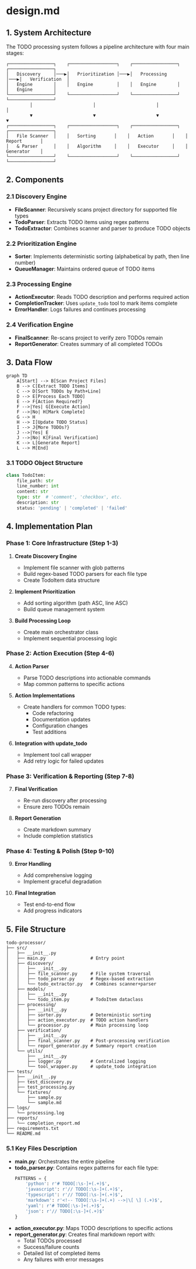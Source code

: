 # design.md

## 1. System Architecture

The TODO processing system follows a pipeline architecture with four main stages:

```
┌─────────────────┐    ┌──────────────────┐    ┌─────────────────┐    ┌─────────────────┐
│   Discovery     │───▶│   Prioritization │───▶│   Processing    │───▶│   Verification  │
│   Engine        │    │   Engine         │    │   Engine        │    │   Engine        │
└─────────────────┘    └──────────────────┘    └─────────────────┘    └─────────────────┘
         │                       │                       │                       │
         ▼                       ▼                       ▼                       ▼
┌─────────────────┐    ┌──────────────────┐    ┌─────────────────┐    ┌─────────────────┐
│   File Scanner  │    │   Sorting       │    │   Action       │    │   Report       │
│   & Parser      │    │   Algorithm     │    │   Executor     │    │   Generator    │
└─────────────────┘    └──────────────────┘    └─────────────────┘    └─────────────────┘
```

## 2. Components

### 2.1 Discovery Engine
- **FileScanner**: Recursively scans project directory for supported file types
- **TodoParser**: Extracts TODO items using regex patterns
- **TodoExtractor**: Combines scanner and parser to produce TODO objects

### 2.2 Prioritization Engine
- **Sorter**: Implements deterministic sorting (alphabetical by path, then line number)
- **QueueManager**: Maintains ordered queue of TODO items

### 2.3 Processing Engine
- **ActionExecutor**: Reads TODO description and performs required action
- **CompletionTracker**: Uses `update_todo` tool to mark items complete
- **ErrorHandler**: Logs failures and continues processing

### 2.4 Verification Engine
- **FinalScanner**: Re-scans project to verify zero TODOs remain
- **ReportGenerator**: Creates summary of all completed TODOs

## 3. Data Flow

```mermaid
graph TD
    A[Start] --> B[Scan Project Files]
    B --> C[Extract TODO Items]
    C --> D[Sort TODOs by Path+Line]
    D --> E[Process Each TODO]
    E --> F{Action Required?}
    F -->|Yes| G[Execute Action]
    F -->|No| H[Mark Complete]
    G --> H
    H --> I[Update TODO Status]
    I --> J{More TODOs?}
    J -->|Yes| E
    J -->|No| K[Final Verification]
    K --> L[Generate Report]
    L --> M[End]
```

### 3.1 TODO Object Structure
```python
class TodoItem:
    file_path: str
    line_number: int
    content: str
    type: str  # 'comment', 'checkbox', etc.
    description: str
    status: 'pending' | 'completed' | 'failed'
```

## 4. Implementation Plan

### Phase 1: Core Infrastructure (Step 1-3)
1. **Create Discovery Engine**
   - Implement file scanner with glob patterns
   - Build regex-based TODO parsers for each file type
   - Create TodoItem data structure

2. **Implement Prioritization**
   - Add sorting algorithm (path ASC, line ASC)
   - Build queue management system

3. **Build Processing Loop**
   - Create main orchestrator class
   - Implement sequential processing logic

### Phase 2: Action Execution (Step 4-6)
4. **Action Parser**
   - Parse TODO descriptions into actionable commands
   - Map common patterns to specific actions

5. **Action Implementations**
   - Create handlers for common TODO types:
     - Code refactoring
     - Documentation updates
     - Configuration changes
     - Test additions

6. **Integration with update_todo**
   - Implement tool call wrapper
   - Add retry logic for failed updates

### Phase 3: Verification & Reporting (Step 7-8)
7. **Final Verification**
   - Re-run discovery after processing
   - Ensure zero TODOs remain

8. **Report Generation**
   - Create markdown summary
   - Include completion statistics

### Phase 4: Testing & Polish (Step 9-10)
9. **Error Handling**
   - Add comprehensive logging
   - Implement graceful degradation

10. **Final Integration**
    - Test end-to-end flow
    - Add progress indicators

## 5. File Structure

```
todo-processor/
├── src/
│   ├── __init__.py
│   ├── main.py                 # Entry point
│   ├── discovery/
│   │   ├── __init__.py
│   │   ├── file_scanner.py     # File system traversal
│   │   ├── todo_parser.py      # Regex-based extraction
│   │   └── todo_extractor.py   # Combines scanner+parser
│   ├── models/
│   │   ├── __init__.py
│   │   └── todo_item.py        # TodoItem dataclass
│   ├── processing/
│   │   ├── __init__.py
│   │   ├── sorter.py           # Deterministic sorting
│   │   ├── action_executor.py  # TODO action handlers
│   │   └── processor.py        # Main processing loop
│   ├── verification/
│   │   ├── __init__.py
│   │   ├── final_scanner.py    # Post-processing verification
│   │   └── report_generator.py # Summary report creation
│   └── utils/
│       ├── __init__.py
│       ├── logger.py           # Centralized logging
│       └── tool_wrapper.py     # update_todo integration
├── tests/
│   ├── __init__.py
│   ├── test_discovery.py
│   ├── test_processing.py
│   └── fixtures/
│       ├── sample.py
│       └── sample.md
├── logs/
│   └── processing.log
├── reports/
│   └── completion_report.md
├── requirements.txt
└── README.md
```

### 5.1 Key Files Description

- **main.py**: Orchestrates the entire pipeline
- **todo_parser.py**: Contains regex patterns for each file type:
  ```python
  PATTERNS = {
      'python': r'# TODO[:\s-]+(.+)$',
      'javascript': r'// TODO[:\s-]+(.+)$',
      'typescript': r'// TODO[:\s-]+(.+)$',
      'markdown': r'<!-- TODO[:\s-]+(.+) -->|\[ \] (.+)$',
      'yaml': r'# TODO[:\s-]+(.+)$',
      'json': r'// TODO[:\s-]+(.+)$'
  }
  ```
- **action_executor.py**: Maps TODO descriptions to specific actions
- **report_generator.py**: Creates final markdown report with:
  - Total TODOs processed
  - Success/failure counts
  - Detailed list of completed items
  - Any failures with error messages